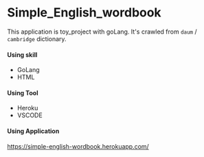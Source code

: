 # Simple_English_wordbook

This application is toy_project with goLang.
It's crawled from `daum` / `cambridge` dictionary.

#### Using skill

* GoLang
* HTML

#### Using Tool

* Heroku
* VSCODE

#### Using Application

https://simple-english-wordbook.herokuapp.com/
